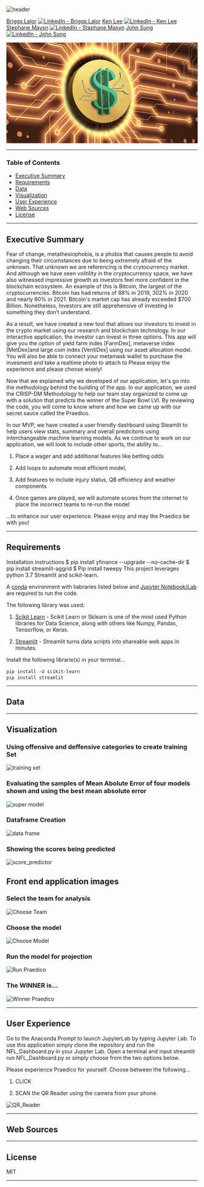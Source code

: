 ![header](https://capsule-render.vercel.app/api?type=waving&color=gradient&width=1000&height=200&section=header&text=PRAEDICO&fontSize=30&fontColor=black)


<!-- header is made with: https://github.com/kyechan99/capsule-render -->

[Briggs Lalor](https://www.linkedin.com/in/briggsclalor/) [<img src="https://cdn2.auth0.com/docs/media/connections/linkedin.png" alt="LinkedIn -  Briggs Lalor" width=15/>](https://www.linkedin.com/in/briggsclalor/)
[Ken Lee](https://www.linkedin.com/in/kenkwlee) [<img src="https://cdn2.auth0.com/docs/media/connections/linkedin.png" alt="LinkedIn -  Ken Lee" width=15/>](https://www.linkedin.com/in/kenkwlee)
[Stephane Maysn](https://www.linkedin.com/in/stephane-masyn-35b16817a/) [<img src="https://cdn2.auth0.com/docs/media/connections/linkedin.png" alt="LinkedIn -  Staphane Masyn" width=15/>](https://www.linkedin.com/in/stephane-masyn-35b16817a/)
[John Sung](https://linkedin.com/in/john-sung-3675569) [<img src="https://cdn2.auth0.com/docs/media/connections/linkedin.png" alt="LinkedIn -  John Sung" width=15/>](https://linkedin.com/in/john-sung-3675569/)
                                                             
![numisma](Images/Numisma.PNG)

---

### Table of Contents

* [Executive Summary](#executive-summary)
* [Requirements](#requirements)
* [Data](#data)
* [Visualization](#visualization)
* [User Experience](#user-experience)
* [Web Sources](#web-sources)
* [License](#license)  

---

## Executive Summary

Fear of change, metathesiophobia, is a phobia that causes people to avoid changing their circumstances due to being extremely afraid of the unknown. That unknown we are referencing is the crytocurrency market. And although we have seen volitility in the cryptocurrency space, we have also witnessed impressive growth as investors feel more confident in the blockchain ecosystem. An example of this is Bitcoin, the largest of the cryptocurrencies. Bitcoin has had returns of 88% in 2019, 302% in 2020 and nearly 60% in 2021. Bitcoin's market cap has already exceeded $700 Billion. Nonetheless, Investors are still apprehensive of investing in something they don’t understand.

As a result, we have created a new tool that allows our investors to invest in the crypto market using our research and blockchain technology. In our interactive application, the investor can invest in three options. This app will give you the option of yield farm index [FarmDex], metaverse index [MetDex]and large coin index [VentiDex] using our asset allocation model. You will also be able to connect your metamask wallet to purchase the invesment and take a realtime photo to attach to Please enjoy the experience and please choose wisely!



Now that we explained why we developed of our application, let's go into the methodology behind the building of the app. In our application, we used the CRISP-DM Methodology to help our team stay organized to come up with a solution that predicts the winner of the Super Bowl LVI. By reviewing the code, you will come to know where and how we came up with our secret sauce called the Praedico. 

In our MVP, we have created a user friendly dashboard using Steamlit to help users view stats, summary and overall predicitons using interchangeable machine learning models. As we continue to work on our application, we will look to include other sports, the ability to...

1) Place a wager and add additional features like betting odds

2) Add loops to automate  most efficient model,

3) Add features to include injury status, QB efficiency and weather components

4) Once games are played, we will automate scores from the internet to place the incorrect teams to re-run the model

...to enhance our user experience. Please enjoy and may the Praedico be with you!


---

## Requirements

Installation instructions
$ pip install yfinance --upgrade --no-cache-dir
$ pip install streamlit-aggrid
$ Pip install tweepy
This project leverages python 3.7 Streamlit and scikit-learn.

A [conda](https://docs.conda.io/en/latest/) environment with liabraries listed below and [Jupyter Notebook/Lab](https://jupyter.org/) are required to run the code.

The following library was used:

1. [Scikit Learn](https://scikit-learn.org/stable/index.html) - Scikit Learn or Sklearn is one of the most used Python libraries for Data Science, along with others like Numpy, Pandas, Tensorflow, or Keras.

2. [Streamlit](https://streamlit.io/) - Streamlit turns data scripts into shareable web apps in minutes.


Install the following librarie(s) in your terminal...

    pip install -U scikit-learn
    pip install streamlit
 
---

## Data



---

## Visualization


### Using offensive and deffensive categories to create training Set
![training set](images/create_training_set.PNG)

### Evaluating the samples of Mean Abolute Error of four models shown and using the best mean absolute error 
![super model](images/super_model.PNG)

### Dataframe Creation
![data frame](images/data_frame_creation.PNG)

### Showing the scores being predicted 
![score_predictor](images/back_end_score_predictor.PNG)

## Front end application images

### Select the team for analysis
![Choose Team](images/choose_team_annalysis.PNG)

### Choose the model
![Choose Model](images/choose_model.PNG)

### Run the model for projection
![Run Praedico](images/click_run_praedico.PNG)

### The WINNER is... 
![Winner Praedico](images/winner_prediction.PNG)

---

## User Experience

Go to the Anaconda Prompt to launch JupyterLab by typing Jupyter Lab. To use this application simply clone the repository and run the NFL_Dashboard.py in your Jupyter Lab. Open a terminal and input streamlit run NFL_Dashboard.py or simply choose from the two options below.


Please experience Praedico for yourself. Choose between the following... 

1) CLICK 

2) SCAN the QR Reader using the camera from your phone. 

![QR_Reader](images/qr_reader.PNG)


---

## Web Sources



---


## License

MIT

---
